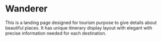 # Wanderer
This is a landing page designed for tourism purpose  to give details about beautiful places. It has unique itinerary display layout with elegant with precise information needed for each destination.
